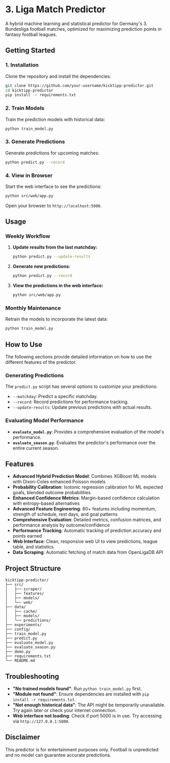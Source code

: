 # 3. Liga Match Predictor

A hybrid machine learning and statistical predictor for Germany's 3. Bundesliga football matches, optimized for maximizing prediction points in fantasy football leagues.

## Getting Started

### 1. Installation
Clone the repository and install the dependencies:
```bash
git clone https://github.com/your-username/kicktipp-predictor.git
cd kicktipp-predictor
pip install -r requirements.txt
```

### 2. Train Models
Train the prediction models with historical data:
```bash
python train_model.py
```

### 3. Generate Predictions
Generate predictions for upcoming matches:
```bash
python predict.py --record
```

### 4. View in Browser
Start the web interface to see the predictions:
```bash
python src/web/app.py
```
Open your browser to `http://localhost:5000`.

## Usage

### Weekly Workflow
1.  **Update results from the last matchday:**
    ```bash
    python predict.py --update-results
    ```
2.  **Generate new predictions:**
    ```bash
    python predict.py --record
    ```
3.  **View the predictions in the web interface:**
    ```bash
    python src/web/app.py
    ```

### Monthly Maintenance
Retrain the models to incorporate the latest data:
```bash
python train_model.py
```

## How to Use

The following sections provide detailed information on how to use the different features of the predictor.

### Generating Predictions
The `predict.py` script has several options to customize your predictions:
-   `--matchday`: Predict a specific matchday.
-   `--record`: Record predictions for performance tracking.
-   `--update-results`: Update previous predictions with actual results.

### Evaluating Model Performance
-   **`evaluate_model.py`**: Provides a comprehensive evaluation of the model's performance.
-   **`evaluate_season.py`**: Evaluates the predictor's performance over the entire current season.

## Features
- **Advanced Hybrid Prediction Model**: Combines XGBoost ML models with Dixon-Coles enhanced Poisson models
- **Probability Calibration**: Isotonic regression calibration for ML expected goals, blended outcome probabilities
- **Enhanced Confidence Metrics**: Margin-based confidence calculation with entropy-based alternatives
- **Advanced Feature Engineering**: 80+ features including momentum, strength of schedule, rest days, and goal patterns
- **Comprehensive Evaluation**: Detailed metrics, confusion matrices, and performance analysis by outcome/confidence
- **Performance Tracking**: Automatic tracking of prediction accuracy and points earned
- **Web Interface**: Clean, responsive web UI to view predictions, league table, and statistics
- **Data Scraping**: Automatic fetching of match data from OpenLigaDB API

## Project Structure
```
kicktipp-predictor/
├── src/
│   ├── scraper/
│   ├── features/
│   ├── models/
│   └── web/
├── data/
│   ├── cache/
│   ├── models/
│   └── predictions/
├── experiments/
├── config/
├── train_model.py
├── predict.py
├── evaluate_model.py
├── evaluate_season.py
├── demo.py
├── requirements.txt
└── README.md
```

## Troubleshooting
-   **"No trained models found"**: Run `python train_model.py` first.
-   **"Module not found"**: Ensure dependencies are installed with `pip install -r requirements.txt`.
-   **"Not enough historical data"**: The API might be temporarily unavailable. Try again later or check your internet connection.
-   **Web interface not loading**: Check if port 5000 is in use. Try accessing via `http://127.0.0.1:5000`.

## Disclaimer
This predictor is for entertainment purposes only. Football is unpredicted and no model can guarantee accurate predictions.
